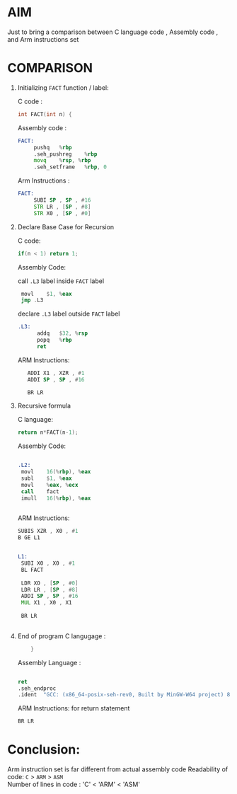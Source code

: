 # AIM
Just to bring a comparison between C language code , Assembly code , and Arm instructions set   

# COMPARISON

1) Initializing `FACT` function / label:   

   C code :   
   ```c
   int FACT(int n) {
   ```   
   Assembly code :      
   ```asm
   FACT:
        pushq	%rbp
        .seh_pushreg	%rbp
        movq	%rsp, %rbp
        .seh_setframe	%rbp, 0
   ```
   Arm Instructions :
   ```asm
   FACT:
        SUBI SP , SP , #16
        STR LR , [SP , #8]
        STR X0 , [SP , #0]
   ```
2) Declare Base Case for Recursion    
    
   C code:
   ```c
   if(n < 1) return 1;
   ```   
      
   Assembly Code:   
      
   call `.L3` label inside `FACT` label
   ```asm
   	movl	$1, %eax
	jmp	.L3
   ```
   declare `.L3` label outside `FACT` label
   ```asm
   .L3:
         addq	$32, %rsp
         popq	%rbp
         ret
   ```
   
   ARM Instructions:   
   
   ```asm
      ADDI X1 , XZR , #1
      ADDI SP , SP , #16

      BR LR
   ```
3) Recursive formula

   C language:   
   ```c
   return n*FACT(n-1);
   ```
   
   Assembly Code:   
   ```asm
   
   .L2:   
	movl	16(%rbp), %eax
	subl	$1, %eax
	movl	%eax, %ecx
	call	fact
	imull	16(%rbp), %eax
	
   ```

   ARM Instructions:
   ```asm
   SUBIS XZR , X0 , #1
   B GE L1
   ```
   ```asm
   
   L1:
	SUBI X0 , X0 , #1
	BL FACT
	
	LDR XO , [SP , #0]
	LDR LR , [SP , #8]
	ADDI SP , SP , #16
	MUL X1 , X0 , X1
	
	BR LR
	
   ```
4) End of program
    C langugage :
    ```c
    	}
    ```
    Assembly Language :
    ```asm
    
    ret
	.seh_endproc
	.ident	"GCC: (x86_64-posix-seh-rev0, Built by MinGW-W64 project) 8.1.0"
	
    ```
    
    ARM Instructions:
    for return statement
 
    ```asm
    BR LR
    ```
    
     
# Conclusion:
Arm instruction set is far different from actual assembly code
Readability of code: `C` > `ARM` > `ASM`   
Number of lines in code : 'C' < 'ARM' < 'ASM'   
     
